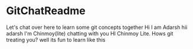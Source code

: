 # GitChatReadme
Let's chat over here to learn some git concepts together
Hi I am Adarsh
hii adarsh I'm Chinmoy(lite) chatting with you
HI Chinmoy Lite. Hows git treating you?
well its fun to learn like this
